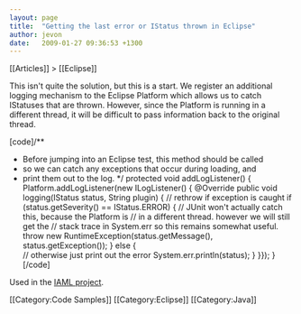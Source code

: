 ```yaml
---
layout: page
title:  "Getting the last error or IStatus thrown in Eclipse"
author: jevon
date:   2009-01-27 09:36:53 +1300
---
```


[[Articles]] > [[Eclipse]]

This isn't quite the solution, but this is a start. We register an additional logging mechanism to the Eclipse Platform which allows us to catch IStatuses that are thrown. However, since the Platform is running in a different thread, it will be difficult to pass information back to the original thread.

[code]/**
 * Before jumping into an Eclipse test, this method should be called
 * so we can catch any exceptions that occur during loading, and 
 * print them out to the log.
 */
protected void addLogListener() {
  Platform.addLogListener(new ILogListener() {
    @Override
    public void logging(IStatus status, String plugin) {
      // rethrow if exception is caught
      if (status.getSeverity() == IStatus.ERROR) {
        // JUnit won't actually catch this, because the Platform is
        // in a different thread. however we will still get the 
        // stack trace in System.err so this remains somewhat useful.
        throw new RuntimeException(status.getMessage(), status.getException());
      } else {        
        // otherwise just print out the error
        System.err.println(status);
      }
    }});
}[/code]

Used in the <a href="http://code.google.com/p/iaml/source/detail?r=400">IAML project</a>.

[[Category:Code Samples]]
[[Category:Eclipse]]
[[Category:Java]]